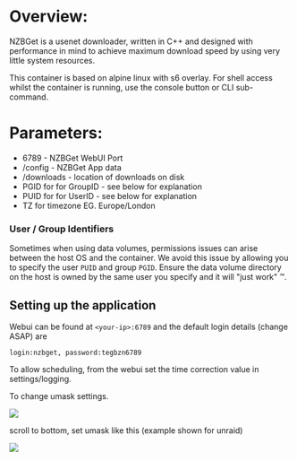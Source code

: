 # Overview:
NZBGet is a usenet downloader, written in C++ and designed with performance in mind to achieve maximum download speed by using very little system resources.  

This container is based on alpine linux with s6 overlay. For shell access whilst the container is running, use the console button or CLI sub-command.

# Parameters:

* 6789 - NZBGet WebUI Port
* /config - NZBGet App data
* /downloads - location of downloads on disk
* PGID for for GroupID - see below for explanation
* PUID for for UserID - see below for explanation
* TZ for timezone EG. Europe/London

### User / Group Identifiers

Sometimes when using data volumes, permissions issues can arise between the host OS and the container. We avoid this issue by allowing you to specify the user `PUID` and group `PGID`. Ensure the data volume directory on the host is owned by the same user you specify and it will "just work" ™.

## Setting up the application

Webui can be found at  `<your-ip>:6789` and the default login details (change ASAP) are 

`login:nzbget, password:tegbzn6789`

To allow scheduling, from the webui set the time correction value in settings/logging.

To change umask settings.

![](http://i.imgur.com/A4VMbwE.png)

scroll to bottom, set umask like this (example shown for unraid)

![](http://i.imgur.com/mIqDEJJ.png)
